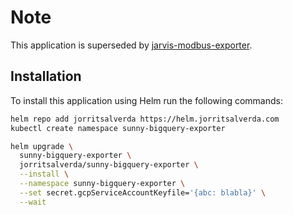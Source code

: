 # Note

This application is superseded by [jarvis-modbus-exporter](https://github.com/JorritSalverda/jarvis-modbus-exporter).

## Installation

To install this application using Helm run the following commands: 

```bash
helm repo add jorritsalverda https://helm.jorritsalverda.com
kubectl create namespace sunny-bigquery-exporter

helm upgrade \
  sunny-bigquery-exporter \
  jorritsalverda/sunny-bigquery-exporter \
  --install \
  --namespace sunny-bigquery-exporter \
  --set secret.gcpServiceAccountKeyfile='{abc: blabla}' \
  --wait
```
